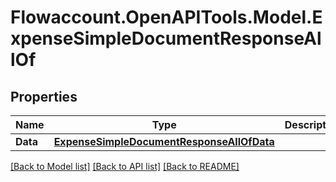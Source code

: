 
# Flowaccount.OpenAPITools.Model.ExpenseSimpleDocumentResponseAllOf

## Properties

Name | Type | Description | Notes
------------ | ------------- | ------------- | -------------
**Data** | [**ExpenseSimpleDocumentResponseAllOfData**](ExpenseSimpleDocumentResponseAllOfData.md) |  | [optional] 

[[Back to Model list]](../README.md#documentation-for-models)
[[Back to API list]](../README.md#documentation-for-api-endpoints)
[[Back to README]](../README.md)

